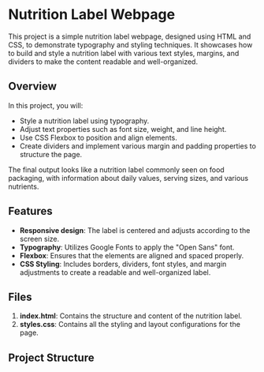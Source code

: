 # Nutrition Label Webpage

This project is a simple nutrition label webpage, designed using HTML and CSS, to demonstrate typography and styling techniques. It showcases how to build and style a nutrition label with various text styles, margins, and dividers to make the content readable and well-organized.

## Overview

In this project, you will:

- Style a nutrition label using typography.
- Adjust text properties such as font size, weight, and line height.
- Use CSS Flexbox to position and align elements.
- Create dividers and implement various margin and padding properties to structure the page.
  
The final output looks like a nutrition label commonly seen on food packaging, with information about daily values, serving sizes, and various nutrients.

## Features

- **Responsive design**: The label is centered and adjusts according to the screen size.
- **Typography**: Utilizes Google Fonts to apply the "Open Sans" font.
- **Flexbox**: Ensures that the elements are aligned and spaced properly.
- **CSS Styling**: Includes borders, dividers, font styles, and margin adjustments to create a readable and well-organized label.

## Files

1. **index.html**: Contains the structure and content of the nutrition label.
2. **styles.css**: Contains all the styling and layout configurations for the page.

## Project Structure

